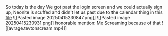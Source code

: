So today is the day
We got past the login screen and we could actually sign up,
Neonite is scuffed and didn't let us past due to the calendar thing in this [file](https://github.com/HybridFNBR/Neonite/blob/950413841fe06460f0ebe4bf0155ef65594ac9e6/api/controllers/TimelineController.js#L49) 
![[Pasted image 20250415230847.png]]
![[Pasted image 20250415230931.png]]
honorable mention: Me Screaming because of that ![[avrage.tevtonscream.mp4]]